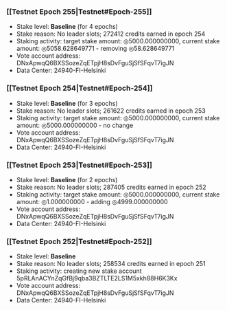 ### [[Testnet Epoch 255|Testnet#Epoch-255]]
* Stake level: **Baseline** (for 4 epochs)
* Stake reason: No leader slots; 272412 credits earned in epoch 254
* Staking activity: target stake amount: ◎5000.000000000, current stake amount: ◎5058.628649771 - removing ◎58.628649771
* Vote account address: DNxApwqQ6BXSSozeZqETpjH8sDvFguSjSfSFqvT7igJN
* Data Center: 24940-FI-Helsinki
### [[Testnet Epoch 254|Testnet#Epoch-254]]
* Stake level: **Baseline** (for 3 epochs)
* Stake reason: No leader slots; 261622 credits earned in epoch 253
* Staking activity: target stake amount: ◎5000.000000000, current stake amount: ◎5000.000000000 - no change
* Vote account address: DNxApwqQ6BXSSozeZqETpjH8sDvFguSjSfSFqvT7igJN
* Data Center: 24940-FI-Helsinki
### [[Testnet Epoch 253|Testnet#Epoch-253]]
* Stake level: **Baseline** (for 2 epochs)
* Stake reason: No leader slots; 287405 credits earned in epoch 252
* Staking activity: target stake amount: ◎5000.000000000, current stake amount: ◎1.000000000 - adding ◎4999.000000000
* Vote account address: DNxApwqQ6BXSSozeZqETpjH8sDvFguSjSfSFqvT7igJN
* Data Center: 24940-FI-Helsinki
### [[Testnet Epoch 252|Testnet#Epoch-252]]
* Stake level: **Baseline**
* Stake reason: No leader slots; 258534 credits earned in epoch 251
* Staking activity: creating new stake account 5pRLAnACYnZqGfBj9qba3BZTLTE2LS1M5xkh88H6K3Kx
* Vote account address: DNxApwqQ6BXSSozeZqETpjH8sDvFguSjSfSFqvT7igJN
* Data Center: 24940-FI-Helsinki
